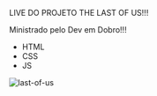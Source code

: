 LIVE DO PROJETO THE LAST OF US!!!

Ministrado pelo Dev em Dobro!!!

- HTML
- CSS
-  JS

![last-of-us](https://user-images.githubusercontent.com/77894989/224518990-6c645cfb-4666-4a01-85a8-89cd9d623681.PNG)
